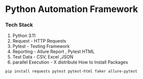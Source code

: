 # Python Automation Framework


### Tech Stack

1. Python 3.11
2. Request - HTTP Requests
3. Pytest - Testing Framework
4. Reporting - Allure Report , Pytest HTML
5. Test Data - CSV, Excel ,JSON
6. parallel Execution - X distribute
How to Install Packages

``pip install requests pytest pytest-html faker allure-pytest``






